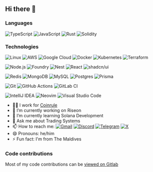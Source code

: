 ## Hi there 👋

### Languages
![TypeScript](https://img.shields.io/badge/-TypeScript-000?&logo=TypeScript)
![JavaScript](https://img.shields.io/badge/-JavaScript-000?&logo=JavaScript)
![Rust](https://img.shields.io/badge/-Rust-000?&logo=Rust)
![Solidity](https://img.shields.io/badge/-Solidity-000?&logo=Solidity)

### Technologies
![Linux](https://img.shields.io/badge/-Linux-000?&logo=Linux)
![AWS](https://img.shields.io/badge/AWS-000?logo=amazon-web-services&logoColor=white)
![Google Cloud](https://img.shields.io/badge/Google%20Cloud-000?logo=google-cloud)
![Docker](https://img.shields.io/badge/-Docker-000?&logo=Docker)
![Kubernetes](https://img.shields.io/badge/-Kubernetes-000?&logo=Kubernetes)
![Terraform](https://img.shields.io/badge/-Terraform-000?&logo=Terraform)

![Node.js](https://img.shields.io/badge/-Node.js-000?&logo=node.js)
![Foundry](https://custom-icon-badges.demolab.com/badge/Foundry-000?logo=foundry)
![Nest](https://img.shields.io/badge/Nest.js-000?logo=nestjs)
![React](https://img.shields.io/badge/-React-000?&logo=React)
![shadcn/ui](https://img.shields.io/badge/shadcn%2Fui-000?logo=shadcnui)

![Redis](https://img.shields.io/badge/-Redis-000?&logo=Redis)
![MongoDB](https://img.shields.io/badge/-MongoDB-000?&logo=MongoDB)
![MySQL](https://img.shields.io/badge/MySQL-000?logo=mysql)
![Postgres](https://img.shields.io/badge/Postgres-000?logo=postgresql)
![Prisma](https://img.shields.io/badge/Prisma-000?logo=prisma)

![Git](https://img.shields.io/badge/Git-000?logo=git)
![GitHub Actions](https://img.shields.io/badge/GitHub_Actions-000?logo=github-actions)
![GitLab CI](https://img.shields.io/badge/GitLab%20CI-000?logo=gitlab)

![IntelliJ IDEA](https://img.shields.io/badge/IntelliJIDEA-000000.svg?logo=intellij-idea)
![Neovim](https://img.shields.io/badge/Neovim-000?logo=neovim)
![Visual Studio Code](https://custom-icon-badges.demolab.com/badge/Visual%20Studio%20Code-000?logo=vsc)


- 👨‍💻 I work for [Coinrule](https://coinrule.com)
- 🔭 I’m currently working on Riseon
- 🌱 I’m currently learning Solana Development
- 💬 Ask me about Trading Systems
- 📫 How to reach me: [![Gmail](https://img.shields.io/badge/Gmail-D14836?logo=gmail&logoColor=white)](mailto:abdulla.faraz@gmail.com) [![Discord](https://img.shields.io/badge/Discord-%235865F2.svg?&logo=discord&logoColor=white)](https://discordapp.com/users/abdulla_faraz) [![Telegram](https://img.shields.io/badge/Telegram-2CA5E0?logo=telegram&logoColor=white)](https://t.me/abdullafaraz) [![X](https://img.shields.io/badge/X-%23000000.svg?logo=X&logoColor=white)](https://x.com/riseon_dev)
- 😄 Pronouns: he/him
- ⚡ Fun fact: I'm from The Maldives

### Code contributions
Most of my code contributions can be [viewed on Gitlab](https://gitlab.com/n3m6)
